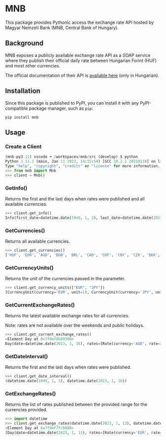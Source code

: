 # MNB

This package provides Pythonic access the exchange rate API hosted by Magyar Nemzeti Bank (MNB, Central Bank of Hungary).

## Background

MNB exposes a publicly available exchange rate API as a SOAP service where they publish their official daily rate between Hungarian Forint (HUF) and most other currencies.

The official documentation of their API is [available here](https://www.mnb.hu/letoltes/aktualis-es-a-regebbi-arfolyamok-webszolgaltatasanak-dokumentacioja-1.pdf) (only in Hungarian).

## Installation

Since this package is published to PyPI, you can install it with any PyPI-compatible package manager, such as `pip`:

```
pip install mnb
```

## Usage

### Create a Client
```python
(mnb-py3.11) vscode ➜ /workspaces/mnb/src (develop) $ python
Python 3.11.1 (main, Jan 11 2023, 14:15:54) [GCC 10.2.1 20210110] on linux
Type "help", "copyright", "credits" or "license" for more information.
>>> from mnb import Mnb
>>> client = Mnb()
```

### GetInfo()
Returns the first and the last days when rates were published and all available currencies.

```python
>>> client.get_info()
Info(first_date=datetime.date(1949, 1, 3), last_date=datetime.date(2023, 1, 16), currencies=['HUF', 'EUR', 'AUD', 'BGN', 'BRL', 'CAD', 'CHF', 'CNY', 'CZK', 'DKK', 'GBP', 'HKD', 'HRK', 'IDR', 'ILS', 'INR', 'ISK', 'JPY', 'KRW', 'MXN', 'MYR', 'NOK', 'NZD', 'PHP', 'PLN', 'RON', 'RSD', 'RUB', 'SEK', 'SGD', 'THB', 'TRY', 'UAH', 'USD', 'ZAR', 'ATS', 'AUP', 'BEF', 'BGL', 'CSD', 'CSK', 'DDM', 'DEM', 'EEK', 'EGP', 'ESP', 'FIM', 'FRF', 'GHP', 'GRD', 'IEP', 'ITL', 'KPW', 'KWD', 'LBP', 'LTL', 'LUF', 'LVL', 'MNT', 'NLG', 'OAL', 'OBL', 'OFR', 'ORB', 'PKR', 'PTE', 'ROL', 'SDP', 'SIT', 'SKK', 'SUR', 'VND', 'XEU', 'XTR', 'YUD'])
```

### GetCurrencies()
Returns all available currencies.

```python
>>> client.get_currencies()
['HUF', 'EUR', 'AUD', 'BGN', 'BRL', 'CAD', 'CHF', 'CNY', 'CZK', 'DKK', 'GBP', 'HKD', 'HRK', 'IDR', 'ILS', 'INR', 'ISK', 'JPY', 'KRW', 'MXN', 'MYR', 'NOK', 'NZD', 'PHP', 'PLN', 'RON', 'RSD', 'RUB', 'SEK', 'SGD', 'THB', 'TRY', 'UAH', 'USD', 'ZAR', 'ATS', 'AUP', 'BEF', 'BGL', 'CSD', 'CSK', 'DDM', 'DEM', 'EEK', 'EGP', 'ESP', 'FIM', 'FRF', 'GHP', 'GRD', 'IEP', 'ITL', 'KPW', 'KWD', 'LBP', 'LTL', 'LUF', 'LVL', 'MNT', 'NLG', 'OAL', 'OBL', 'OFR', 'ORB', 'PKR', 'PTE', 'ROL', 'SDP', 'SIT', 'SKK', 'SUR', 'VND', 'XEU', 'XTR', 'YUD']
```

### GetCurrencyUnits()
Returns the unit of the currencies passed in the parameter.

```python
>>> client.get_currency_units(["EUR", "JPY"])
[CurrencyUnit(currency='EUR', unit=1), CurrencyUnit(currency='JPY', unit=100)]
```

### GetCurrentExchangeRates()
Returns the latest available exchange rates for all currencies.

Note: rates are not available over the weekends and public holidays.

```python
>>> client.get_current_exchange_rates()
<Element Day at 0x7f9ef8b09300>
Day(date=datetime.date(2023, 1, 16), rates=[Rate(currency='AUD', rate=256.81), Rate(currency='BGN', rate=203.99), Rate(currency='BRL', rate=72.36), Rate(currency='CAD', rate=275.26), Rate(currency='CHF', rate=398.61), Rate(currency='CNY', rate=54.8), Rate(currency='CZK', rate=16.62), Rate(currency='DKK', rate=53.63), Rate(currency='EUR', rate=398.98), Rate(currency='GBP', rate=449.86), Rate(currency='HKD', rate=47.2), Rate(currency='IDR', rate=0.0245), Rate(currency='ILS', rate=107.78), Rate(currency='INR', rate=4.52), Rate(currency='ISK', rate=2.59), Rate(currency='JPY', rate=2.872), Rate(currency='KRW', rate=0.2981), Rate(currency='MXN', rate=19.56), Rate(currency='MYR', rate=85.43), Rate(currency='NOK', rate=37.25), Rate(currency='NZD', rate=235.75), Rate(currency='PHP', rate=6.76), Rate(currency='PLN', rate=84.92), Rate(currency='RON', rate=80.69), Rate(currency='RSD', rate=3.4), Rate(currency='RUB', rate=5.39), Rate(currency='SEK', rate=35.4), Rate(currency='SGD', rate=279.24), Rate(currency='THB', rate=11.18), Rate(currency='TRY', rate=19.62), Rate(currency='UAH', rate=10.03), Rate(currency='USD', rate=368.71), Rate(currency='ZAR', rate=21.6)])
```

### GetDateInterval()
Returns the first and the last days when rates were published.

```python
>>> client.get_date_interval()
(datetime.date(1949, 1, 3), datetime.date(2023, 1, 16))
```

### GetExchangeRates()
Returns the list of rates published between the provided range for the currencies provided.

```python
>>> import datetime
>>> client.get_exchange_rates(datetime.date(2023, 1, 13), datetime.date(2023, 1, 14), ["EUR", "USD"])
<Element Day at 0x7f9ef7fcb980>
[Day(date=datetime.date(2023, 1, 13), rates=[Rate(currency='EUR', rate=396.19), Rate(currency='USD', rate=365.39)])]
```

